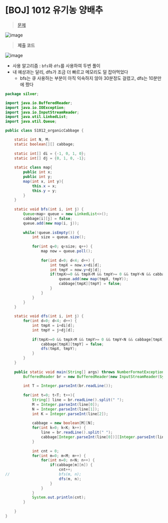# [BOJ] 1012 유기농 양배추
> [문제](https://www.acmicpc.net/problem/1012)
> 
![image](https://user-images.githubusercontent.com/80896077/174862206-b1bdc698-73ed-46ba-b359-a426b58c4a98.png)

> **제출 코드**

![image](https://user-images.githubusercontent.com/80896077/174862234-e89fc189-471a-4502-a187-5d5361072059.png)

- 사용 알고리즘 : `bfs`와 `dfs`를 사용하여 두번 풀이
- 내 예상과는 달리, dfs가 조금 더 빠르고 메모리도 덜 잡아먹었다
    - bfs는 큐 사용하는 부분이 아직 익숙하지 않아 30분정도 걸렸고, dfs는 10분만에 짰다

```java
package silver;

import java.io.BufferedReader;
import java.io.IOException;
import java.io.InputStreamReader;
import java.util.LinkedList;
import java.util.Queue;

public class S1012_organicCabbage {

	static int N, M;
	static boolean[][] cabbage;
	
	static int[] di = {-1, 0, 1, 0};
	static int[] dj = {0, 1, 0, -1};
	
	static class map{
		public int x;
		public int y;
		map(int x, int y){
			this.x = x;
			this.y = y;
		}
	}
	
	static void bfs(int i, int j) {
		Queue<map> queue = new LinkedList<>();
		cabbage[i][j] = false;
		queue.add(new map(i, j));
		
		while(!queue.isEmpty()) {
			int size = queue.size();
			
			for(int q=0; q<size; q++) {
				map now = queue.poll();
				
				for(int d=0; d<4; d++) {
					int tmpX = now.x+di[d];
					int tmpY = now.y+dj[d];
					if(tmpX>=0 && tmpX<M && tmpY>= 0 && tmpY<N && cabbage[tmpX][tmpY]) {
						queue.add(new map(tmpX, tmpY));
						cabbage[tmpX][tmpY] = false;
					}
				}
			}
		}
	}
	
	static void dfs(int i, int j) {
		for(int d=0; d<4; d++) {
			int tmpX = i+di[d];
			int tmpY = j+dj[d];
			
			if(tmpX>=0 && tmpX<M && tmpY>= 0 && tmpY<N && cabbage[tmpX][tmpY]) {
				cabbage[tmpX][tmpY] = false;
				dfs(tmpX, tmpY);
			}
		}
	}
	
	public static void main(String[] args) throws NumberFormatException, IOException {
		BufferedReader br = new BufferedReader(new InputStreamReader(System.in));
		
		int T = Integer.parseInt(br.readLine());
		
		for(int t=0; t<T; t++){
			String[] line = br.readLine().split(" ");
			M = Integer.parseInt(line[0]);
			N = Integer.parseInt(line[1]);
			int K = Integer.parseInt(line[2]);
			
			cabbage = new boolean[M][N];
			for(int k=0; k<K; k++) {
				line = br.readLine().split(" ");
				cabbage[Integer.parseInt(line[0])][Integer.parseInt(line[1])] = true;
			}
			
			int cnt = 0;
			for(int m=0; m<M; m++) {
				for(int n=0; n<N; n++) {	
					if(cabbage[m][n]) {
						cnt++;
//						bfs(m, n);
						dfs(m, n);
					}
				}
			}
			System.out.println(cnt);
		}
		
	}
}
```

